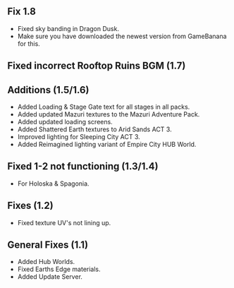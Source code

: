 ## Fix 1.8
- Fixed sky banding in Dragon Dusk.
- Make sure you have downloaded the newest version from GameBanana for this.

## Fixed incorrect Rooftop Ruins BGM (1.7)

## Additions (1.5/1.6)
- Added Loading & Stage Gate text for all stages in all packs.
- Added updated Mazuri textures to the Mazuri Adventure Pack.
- Added updated loading screens.
- Added Shattered Earth textures to Arid Sands ACT 3.
- Improved lighting for Sleeping City ACT 3.
- Added Reimagined lighting variant of Empire City HUB World.

## Fixed 1-2 not functioning (1.3/1.4)
- For Holoska & Spagonia.

## Fixes (1.2)
- Fixed texture UV's not lining up.

## General Fixes (1.1) 
- Added Hub Worlds.
- Fixed Earths Edge materials.
- Added Update Server.